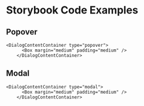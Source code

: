 # Storybook Code Examples

## Popover

```tsx
<DialogContentContainer type="popover">
      <Box margin="medium" padding="medium" />
    </DialogContentContainer>
```

## Modal

```tsx
<DialogContentContainer type="modal">
      <Box margin="medium" padding="medium" />
    </DialogContentContainer>
```

